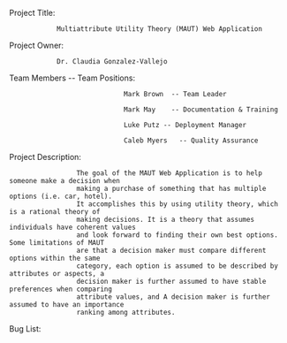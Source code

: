 Project Title:  

                Multiattribute Utility Theory (MAUT) Web Application

Project Owner: 

                Dr. Claudia Gonzalez-Vallejo

Team Members -- Team Positions: 

                                 Mark Brown  -- Team Leader 

                                 Mark May    -- Documentation & Training

                                 Luke Putz -- Deployment Manager

                                 Caleb Myers   -- Quality Assurance

Project Description: 

                     The goal of the MAUT Web Application is to help someone make a decision when
                     making a purchase of something that has multiple options (i.e. car, hotel). 
                     It accomplishes this by using utility theory, which is a rational theory of 
                     making decisions. It is a theory that assumes individuals have coherent values 
                     and look forward to finding their own best options. Some limitations of MAUT
                     are that a decision maker must compare different options within the same 
                     category, each option is assumed to be described by attributes or aspects, a 
                     decision maker is further assumed to have stable preferences when comparing 
                     attribute values, and A decision maker is further assumed to have an importance 
                     ranking among attributes.

Bug List:
